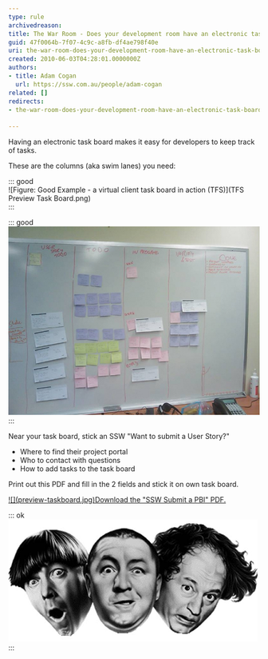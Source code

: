 ```yaml
---
type: rule
archivedreason: 
title: The War Room - Does your development room have an electronic task board? (Physical is OK too for small, co-located teams)
guid: 47f0064b-7f07-4c9c-a8fb-df4ae798f40e
uri: the-war-room-does-your-development-room-have-an-electronic-task-board-physical-is-ok-too-for-small-co-located-teams
created: 2010-06-03T04:28:01.0000000Z
authors:
- title: Adam Cogan
  url: https://ssw.com.au/people/adam-cogan
related: []
redirects:
- the-war-room-does-your-development-room-have-an-electronic-task-board-(physical-is-ok-too-for-small-co-located-teams)

---
```


Having     an electronic task board makes it easy for developers to keep track of tasks.

These are the columns (aka swim lanes) you need:

<!--endintro-->


::: good  
![Figure: Good Example - a virtual client task board in action (TFS)](TFS Preview Task Board.png)  
:::


::: good  
![Figure: OK Example - a physical client task board in operation](Taskboard.jpg)  
:::

Near your task board, stick an SSW "Want to submit a User Story?"

* Where to find their project portal
* Who to contact with questions
* How to add tasks to the task board


Print out this PDF and fill in the 2 fields and stick it on own task board.

[!\[\](preview-taskboard.jpg)Download the "SSW Submit a PBI" PDF.](/Documents/SSWSubmitaPBI.pdf) 


::: ok  
![Figure: Create an avatar for each person and stick them on the current task. You can find our        User Story Cards here. You can write the TFS work item ID on each card.](Avatar.jpg)  
:::
